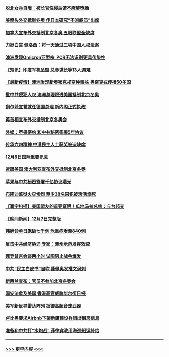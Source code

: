 #### [脱北女兵自曝：被长官性侵后遭不麻醉堕胎](../pages/prog202/a103288539.md?t=12090650) 
#### [美牵头外交抵制冬奥 传日本研究“不派阁员”出席](../pages/prog202/a103288429.md?t=12090650) 
#### [加拿大宣布外交抵制北京冬奥 五眼联盟全缺席](../pages/prog202/a103288408.md?t=12090650) 
#### [力挺白宫 佩洛西：将一天通过三项中国人权法案](../pages/prog202/a103288312.md?t=12090650) 
#### [澳洲发现Omicron亚型株  PCR无法识别更具传染性](../pages/prog202/a103288289.md?t=12090650) 
#### [【短讯】印度军机坠毁 总参谋长等13人遇难](../pages/prog202/a103288331.md?t=12090650) 
#### [【最新疫情】澳洲发现新奥密克戎变种毒株 奥密克戎传播50多国](../pages/prog202/a103288325.md?t=12090650) 
#### [批中共侵犯人权 澳洲总理跟进美国抵制北京冬奥](../pages/prog202/a103288260.md?t=12090650) 
#### [朔尔茨宣誓就任德国总理 新内阁正式执政](../pages/prog202/a103288287.md?t=12090650) 
#### [英首相宣布外交抵制北京冬奥会](../pages/prog202/a103288238.md?t=12090650) 
#### [外媒：苹果密约 和中共秘密签署5年协议](../pages/prog202/a103288254.md?t=12090650) 
#### [传承六四精神 中港民主人士获奖被迫缺席](../pages/prog202/a103288133.md?t=12090650) 
#### [12月8日国际重要讯息](../pages/prog202/a103288128.md?t=12090650) 
#### [紧跟美国 澳大利亚宣布外交抵制北京冬奥](../pages/prog202/a103288081.md?t=12090650) 
#### [苹果与中共秘密签署千亿协议曝光](../pages/prog202/a103287978.md?t=12090650) 
#### [布隆迪监狱火灾惨烈 至少38名囚犯被活活烧死](../pages/prog202/a103287971.md?t=12090650) 
#### [【寰宇扫描】美国盟友的首要证明！瓜地马拉总统：与台邦交](../pages/prog202/a103287626.md?t=12090650) 
#### [【晚间新闻】12月7日完整版](../pages/prog202/a103287839.md?t=12090650) 
#### [韩确诊单日飙破七千例 危重症增至840例](../pages/prog202/a103287825.md?t=12090650) 
#### [反击中共经济胁迫 专家：澳州示范发挥效应](../pages/prog202/a103287678.md?t=12090650) 
#### [拜登普京会谈两小时 试图阻止战争爆发](../pages/prog202/a103287680.md?t=12090650) 
#### [中共“民主白皮书”自吹 蓬佩奥发推文讽刺](../pages/prog202/a103287659.md?t=12090650) 
#### [新西兰宣布：官员不参加北京冬奥会](../pages/prog202/a103287649.md?t=12090650) 
#### [国安法危及美国 香港高官威胁华尔街日报](../pages/prog202/a103287633.md?t=12090650) 
#### [美军新反导雷达阵列 抵御高超音速武器](../pages/prog202/a103287630.md?t=12090650) 
#### [卢比奥要求Airbnb下架新疆建设兵团出租房信息](../pages/prog202/a103287568.md?t=12090650) 
#### [准备和中共打“水炮战” 菲律宾改用海巡船运补给](../pages/prog202/a103287559.md?t=12090650) 

----
#### [ >>> 更早内容 <<< ](../indexes/prog202-earlier.md)

